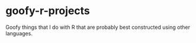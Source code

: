 # goofy-r-projects
Goofy things that I do with R that are probably best constructed using other languages.

